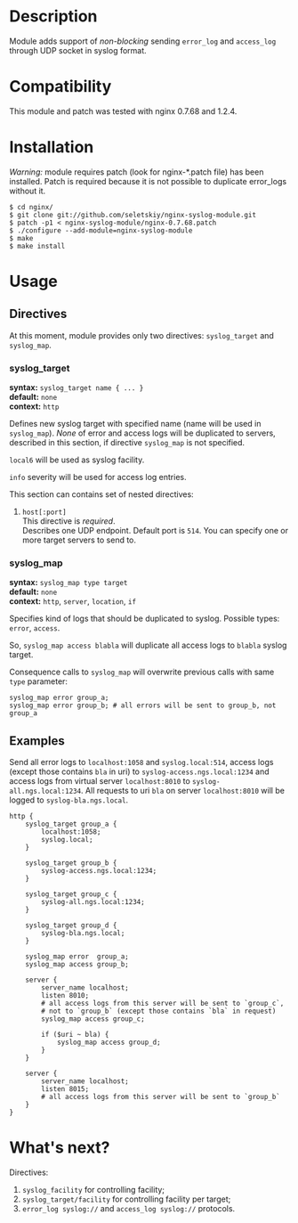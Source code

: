Description
===========

Module adds support of *non-blocking* sending `error_log` and `access_log`
through UDP socket in syslog format.


Compatibility
=============

This module and patch was tested with nginx 0.7.68 and 1.2.4.


Installation
============

*Warning:* module requires patch (look for nginx-*.patch file)
has been installed. Patch is required because it is not possible to duplicate
error_logs without it.

    $ cd nginx/
    $ git clone git://github.com/seletskiy/nginx-syslog-module.git
    $ patch -p1 < nginx-syslog-module/nginx-0.7.68.patch
    $ ./configure --add-module=nginx-syslog-module
    $ make
    $ make install


Usage
=====

Directives
----------

At this moment, module provides only two directives: `syslog_target` and
`syslog_map`.

### syslog_target ###

**syntax:** `syslog_target name { ... }`  
**default:** `none`  
**context:** `http`

Defines new syslog target with specified name (name will be used in `syslog_map`).
*None* of error and access logs will be duplicated to servers, described
in this section, if directive `syslog_map` is not specified.

`local6` will be used as syslog facility.

`info` severity will be used for access log entries.

This section can contains set of nested directives:

1. `host[:port]`  
   This directive is *required*.  
   Describes one UDP endpoint. Default port is `514`.
   You can specify one or more target servers to send to.

### syslog_map ###

**syntax:** `syslog_map type target`  
**default:** `none`  
**context:** `http`, `server`, `location`, `if`

Specifies kind of logs that should be duplicated to syslog.
Possible types: `error`, `access`.

So, `syslog_map access blabla` will duplicate all access logs to `blabla`
syslog target.

Consequence calls to `syslog_map` will overwrite previous calls with same `type`
parameter:

    syslog_map error group_a;
    syslog_map error group_b; # all errors will be sent to group_b, not group_a


Examples
--------

Send all error logs to `localhost:1058` and `syslog.local:514`,
access logs (except those contains `bla` in uri) to `syslog-access.ngs.local:1234`
and access logs from virtual server `localhost:8010` to `syslog-all.ngs.local:1234`.
All requests to uri `bla` on server `localhost:8010` will be logged to
`syslog-bla.ngs.local`.

    http {
        syslog_target group_a {
            localhost:1058;
            syslog.local;
        }

        syslog_target group_b {
            syslog-access.ngs.local:1234;
        }

        syslog_target group_c {
            syslog-all.ngs.local:1234;
        }

        syslog_target group_d {
            syslog-bla.ngs.local;
        }

        syslog_map error  group_a;
        syslog_map access group_b;

        server {
            server_name localhost;
            listen 8010;
            # all access logs from this server will be sent to `group_c`,
            # not to `group_b` (except those contains `bla` in request)
            syslog_map access group_c;

            if ($uri ~ bla) {
                syslog_map access group_d;
            }
        }

        server {
            server_name localhost;
            listen 8015;
            # all access logs from this server will be sent to `group_b`
        }
    }


What's next?
============

Directives:

1. `syslog_facility` for controlling facility;
2. `syslog_target/facility` for controlling facility per target;
3. `error_log syslog://` and `access_log syslog://` protocols.

